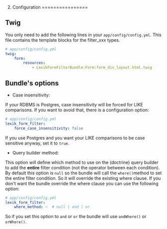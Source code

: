 
2. Configuration
================

Twig
----

You only need to add the following lines in your `app/config/config.yml`. This file contains the template blocks for the filter_xxx types.

```yaml
# app/config/config.yml
twig:
    form:
        resources:
            - LexikFormFilterBundle:Form:form_div_layout.html.twig
```

Bundle's options
----------------

* Case insensitivity:

If your RDBMS is Postgres, case insensitivity will be forced for LIKE comparisons.
If you want to avoid that, there is a configuration option:

```yaml
# app/config/config.yml
lexik_form_filter:
    force_case_insensitivity: false
```

If you use Postgres and you want your LIKE comparisons to be case sensitive
anyway, set it to `true`.

* Query builder method:

This option will define which method to use on the (doctrine) query builder to add the **entire** filter condition (not the operator between each condition).
By default this option is `null` so the bundle will call the `where()`method to set the entire filter condition.
So it will override the existing where clause. If you don't want the bundle override the where clause you can use the following option:

```yaml
# app/config/config.yml
lexik_form_filter:
    where_method: ~  # null | and | or
```

So if you set this option to `and` or `or` the bundle will use `andWhere()` or  `orWhere()`.